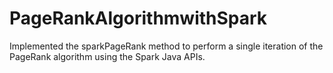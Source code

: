 # PageRankAlgorithmwithSpark

Implemented the sparkPageRank method to perform a single iteration of the PageRank algorithm using the Spark Java APIs.
